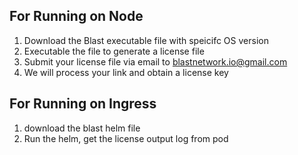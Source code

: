 For Running on Node
-------------------

1. Download the Blast executable file with speicifc OS version
2. Executable the file to generate a license file
3. Submit your license file via email to blastnetwork.io@gmail.com
4. We will process your link and obtain a license key

For Running on Ingress
------------------------
1. download the blast helm file
2. Run the helm, get the license output log from pod




